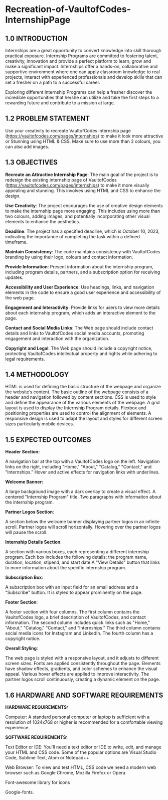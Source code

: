 # Recreation-of-VaultofCodes-InternshipPage

## 1.0 INTRODUCTION

Internships are a great opportunity to convert knowledge into skill thorough practical exposure. Internship Programs are committed to fostering talent, creativity, innovation and provide a perfect platform to learn, grow and make a significant impact. Internships offer a hands-on, collaborative and supportive environment where one can apply classroom knowledge to real projects, interact with experienced professionals and develop skills that can set a fresher on a path to a successful career. 

Exploring different Internship Programs can help a fresher discover the incredible opportunities that he/she can utilize and take the first steps to a rewarding future and contribute to a mission at large. 

## 1.2 PROBLEM STATEMENT

Use your creativity to recreate VaultofCodes internship page (https://vaultofcodes.com/pages/internships) to make it look more attractive or Stunning using HTML & CSS. Make sure to use more than 2 colours, you can also add images.

## 1.3 OBJECTIVES

**Recreate an Attractive Internship Page**: The main goal of the project is to redesign the existing internship page of VaultofCodes (https://vaultofcodes.com/pages/internships) to make it more visually appealing and stunning. This involves using HTML and CSS to enhance the design.

**Use Creativity**: The project encourages the use of creative design elements to make the internship page more engaging. This includes using more than two colours, adding images, and potentially incorporating other visual elements to enhance the aesthetics.

**Deadline**: The project has a specified deadline, which is October 10, 2023, indicating the importance of completing the task within a defined timeframe.

**Maintain Consistency**: The code maintains consistency with VaultofCodes branding by using their logo, colours and contact information.

**Provide Information**: Present information about the internship program, including program details, partners, and a subscription option for receiving updates.

**Accessibility and User Experience**: Use headings, links, and navigation elements in the code to ensure a good user experience and accessibility of the web page.

**Engagement and Interactivity**: Provide links for users to view more details about each internship program, which adds an interactive element to the page.

**Contact and Social Media Links**: The Web page should include contact details and links to VaultofCodes social media accounts, promoting engagement and interaction with the organization.

**Copyright and Legal**: The Web page should include a copyright notice, protecting VaultofCodes intellectual property and rights while adhering to legal requirements.

## 1.4 METHODOLOGY

HTML is used for defining the basic structure of the webpage and organize the website’s content. The basic outline of the webpage consists of a header and navigation followed by content sections. CSS is used to style and define the appearance of the various elements of the webpage. A grid layout is  used to display the Internship Program details. Flexbox and positioning properties are used to control the alignment of elements. A responsive design is used to adapt the layout and styles for different screen sizes particularly mobile devices.

## 1.5 EXPECTED OUTCOMES

**Header Section:**

A navigation bar at the top with a VaultofCodes logo on the left. Navigation links on the right, including "Home," "About," "Catalog," "Contact," and "Internships." Hover and active effects for navigation links with underlines.

**Welcome Banner:**

A large background image with a dark overlay to create a visual effect. A centered "Internship Program" title. Two paragraphs with information about the internship program.

**Partner Logos Section**:

A section below the welcome banner displaying partner logos in an infinite scroll. Partner logos will scroll horizontally. Hovering over the partner logos will pause the scroll.

**Internship Details Section**:

A section with various boxes, each representing a different internship program. Each box includes the following details: the program name, duration, location, stipend, and start date.A "View Details" button that links to more information about the specific internship program.

**Subscription Box**:

A subscription box with an input field for an email address and a "Subscribe" button. It is styled to appear prominently on the page.

**Footer Section**:

A footer section with four columns. The first column contains the VaultofCodes logo, a brief description of VaultofCodes, and contact information. The second column includes quick links such as "Home," "About," "Catalog," "Contact," and "Internships." The third column contains social media icons for Instagram and LinkedIn. The fourth column has a copyright notice.

**Overall Styling**:

The web page is styled with a responsive layout, and it adjusts to different screen sizes. Fonts are applied consistently throughout the page. Elements have shadow effects, gradients, and color schemes to enhance the visual appeal. Various hover effects are applied to improve interactivity. The partner logos scroll continuously, creating a dynamic element on the page.

## 1.6 HARDWARE AND SOFTWARE REQUIREMENTS

**HARDWARE REQUIREMENTS:** 

Computer: A standard personal computer or laptop is sufficient with a resolution of 1024x768 or higher is recommended for a comfortable viewing experience.

**SOFTWARE REQUIREMENTS:** 

Text Editor or IDE: You'll need a text editor or IDE to write, edit, and manage your HTML and CSS code. Some of the popular options are Visual Studio Code, Sublime Text, Atom or Notepad++ 

Web Browser: To view and test HTML, CSS code we need a modern web browser such as Google Chrome, Mozilla Firefox or Opera.

Font-awesome library for icons

Google-fonts.

